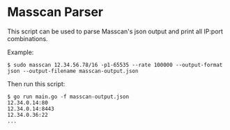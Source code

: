 # Masscan Parser
This script can be used to parse Masscan's json output and print all IP:port combinations.

Example:
```
$ sudo masscan 12.34.56.78/16 -p1-65535 --rate 100000 --output-format json --output-filename masscan-output.json
```
Then run this script:
```
$ go run main.go -f masscan-output.json
12.34.0.14:80
12.34.0.14:8443
12.34.0.36:22
...
```